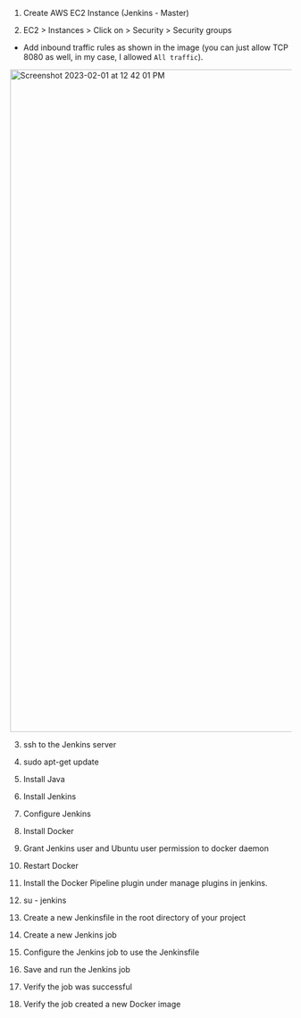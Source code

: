 1. Create AWS EC2 Instance (Jenkins - Master)

2. EC2 > Instances > Click on <Instance-ID> > Security > Security groups
- Add inbound traffic rules as shown in the image (you can just allow TCP 8080 as well, in my case, I allowed `All traffic`).

<img width="1187" alt="Screenshot 2023-02-01 at 12 42 01 PM" src="https://user-images.githubusercontent.com/43399466/215975712-2fc569cb-9d76-49b4-9345-d8b62187aa22.png">

3. ssh to the Jenkins server

4. sudo apt-get update

5. Install Java

6. Install Jenkins

7. Configure Jenkins

8. Install Docker

9. Grant Jenkins user and Ubuntu user permission to docker daemon

10. Restart Docker

11. Install the Docker Pipeline plugin under manage plugins in jenkins.

12. su - jenkins

13. Create a new Jenkinsfile in the root directory of your project

14. Create a new Jenkins job

15. Configure the Jenkins job to use the Jenkinsfile

16. Save and run the Jenkins job

17. Verify the job was successful

18. Verify the job created a new Docker image